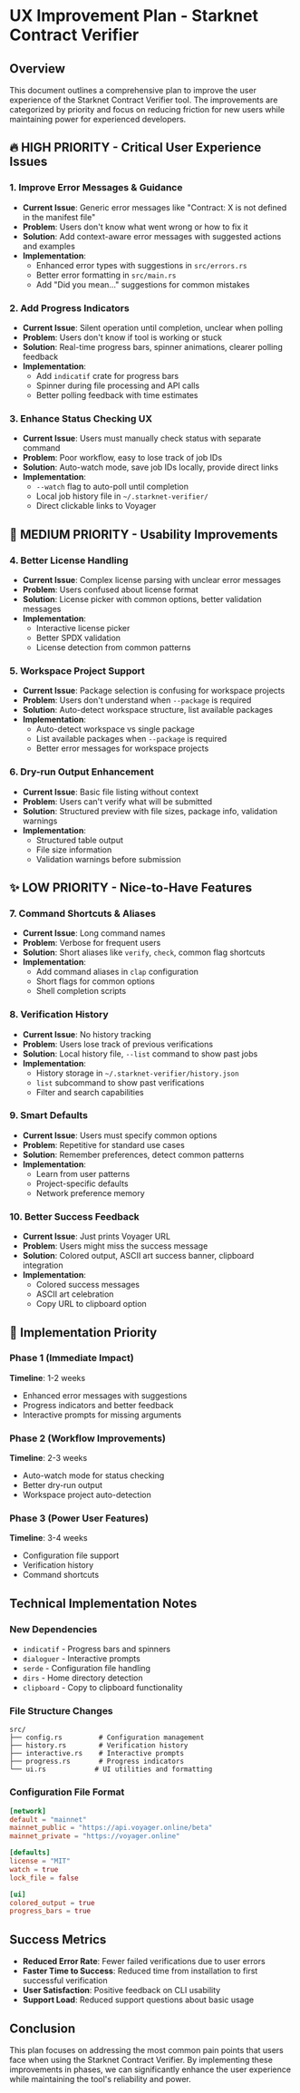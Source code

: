 # UX Improvement Plan - Starknet Contract Verifier

## Overview

This document outlines a comprehensive plan to improve the user experience of the Starknet Contract Verifier tool. The improvements are categorized by priority and focus on reducing friction for new users while maintaining power for experienced developers.

## 🔥 HIGH PRIORITY - Critical User Experience Issues

### 1. Improve Error Messages & Guidance

- **Current Issue**: Generic error messages like "Contract: X is not defined in the manifest file"
- **Problem**: Users don't know what went wrong or how to fix it
- **Solution**: Add context-aware error messages with suggested actions and examples
- **Implementation**:
  - Enhanced error types with suggestions in `src/errors.rs`
  - Better error formatting in `src/main.rs`
  - Add "Did you mean..." suggestions for common mistakes

### 2. Add Progress Indicators

- **Current Issue**: Silent operation until completion, unclear when polling
- **Problem**: Users don't know if tool is working or stuck
- **Solution**: Real-time progress bars, spinner animations, clearer polling feedback
- **Implementation**:
  - Add `indicatif` crate for progress bars
  - Spinner during file processing and API calls
  - Better polling feedback with time estimates

### 3. Enhance Status Checking UX

- **Current Issue**: Users must manually check status with separate command
- **Problem**: Poor workflow, easy to lose track of job IDs
- **Solution**: Auto-watch mode, save job IDs locally, provide direct links
- **Implementation**:
  - `--watch` flag to auto-poll until completion
  - Local job history file in `~/.starknet-verifier/`
  - Direct clickable links to Voyager

## 🔧 MEDIUM PRIORITY - Usability Improvements

### 4. Better License Handling

- **Current Issue**: Complex license parsing with unclear error messages
- **Problem**: Users confused about license format
- **Solution**: License picker with common options, better validation messages
- **Implementation**:
  - Interactive license picker
  - Better SPDX validation
  - License detection from common patterns

### 5. Workspace Project Support

- **Current Issue**: Package selection is confusing for workspace projects
- **Problem**: Users don't understand when `--package` is required
- **Solution**: Auto-detect workspace structure, list available packages
- **Implementation**:
  - Auto-detect workspace vs single package
  - List available packages when `--package` is required
  - Better error messages for workspace projects

### 6. Dry-run Output Enhancement

- **Current Issue**: Basic file listing without context
- **Problem**: Users can't verify what will be submitted
- **Solution**: Structured preview with file sizes, package info, validation warnings
- **Implementation**:
  - Structured table output
  - File size information
  - Validation warnings before submission

## ✨ LOW PRIORITY - Nice-to-Have Features

### 7. Command Shortcuts & Aliases

- **Current Issue**: Long command names
- **Problem**: Verbose for frequent users
- **Solution**: Short aliases like `verify`, `check`, common flag shortcuts
- **Implementation**:
  - Add command aliases in `clap` configuration
  - Short flags for common options
  - Shell completion scripts

### 8. Verification History

- **Current Issue**: No history tracking
- **Problem**: Users lose track of previous verifications
- **Solution**: Local history file, `--list` command to show past jobs
- **Implementation**:
  - History storage in `~/.starknet-verifier/history.json`
  - `list` subcommand to show past verifications
  - Filter and search capabilities

### 9. Smart Defaults

- **Current Issue**: Users must specify common options
- **Problem**: Repetitive for standard use cases
- **Solution**: Remember preferences, detect common patterns
- **Implementation**:
  - Learn from user patterns
  - Project-specific defaults
  - Network preference memory

### 10. Better Success Feedback

- **Current Issue**: Just prints Voyager URL
- **Problem**: Users might miss the success message
- **Solution**: Colored output, ASCII art success banner, clipboard integration
- **Implementation**:
  - Colored success messages
  - ASCII art celebration
  - Copy URL to clipboard option

## 🎯 Implementation Priority

### Phase 1 (Immediate Impact)

**Timeline**: 1-2 weeks

- Enhanced error messages with suggestions
- Progress indicators and better feedback
- Interactive prompts for missing arguments

### Phase 2 (Workflow Improvements)

**Timeline**: 2-3 weeks

- Auto-watch mode for status checking
- Better dry-run output
- Workspace project auto-detection

### Phase 3 (Power User Features)

**Timeline**: 3-4 weeks

- Configuration file support
- Verification history
- Command shortcuts

## Technical Implementation Notes

### New Dependencies

- `indicatif` - Progress bars and spinners
- `dialoguer` - Interactive prompts
- `serde` - Configuration file handling
- `dirs` - Home directory detection
- `clipboard` - Copy to clipboard functionality

### File Structure Changes

```
src/
├── config.rs         # Configuration management
├── history.rs        # Verification history
├── interactive.rs    # Interactive prompts
├── progress.rs       # Progress indicators
└── ui.rs            # UI utilities and formatting
```

### Configuration File Format

```toml
[network]
default = "mainnet"
mainnet_public = "https://api.voyager.online/beta"
mainnet_private = "https://voyager.online"

[defaults]
license = "MIT"
watch = true
lock_file = false

[ui]
colored_output = true
progress_bars = true
```

## Success Metrics

- **Reduced Error Rate**: Fewer failed verifications due to user errors
- **Faster Time to Success**: Reduced time from installation to first successful verification
- **User Satisfaction**: Positive feedback on CLI usability
- **Support Load**: Reduced support questions about basic usage

## Conclusion

This plan focuses on addressing the most common pain points that users face when using the Starknet Contract Verifier. By implementing these improvements in phases, we can significantly enhance the user experience while maintaining the tool's reliability and power.
